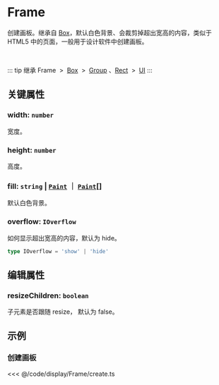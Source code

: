 <script setup>
import Case from '/component/Case.vue'
</script>

# Frame

创建画板。继承自 [Box](/reference/display/Box.md)，默认白色背景、会裁剪掉超出宽高的内容，类似于 HTML5 中的页面，一般用于设计软件中创建画板。

<case name="Frame" editor=false></case>

<br/>

::: tip 继承
Frame &nbsp;>&nbsp; [Box](./Box.md) &nbsp;>&nbsp; [Group](./Group.md) 、[Rect](./Rect.md) &nbsp;>&nbsp; [UI](./UI.md)
:::

## 关键属性

### width: `number`

宽度。

### height: `number`

高度。

### fill: `string` | [`Paint`](../interface/ui/Paint) ｜ [`Paint`](../interface/ui/Paint.md)[]

默认白色背景。

### overflow: `IOverflow`

如何显示超出宽高的内容，默认为 hide。

```ts
type IOverflow = 'show' | 'hide'
```

## 编辑属性

### resizeChildren: `boolean`

子元素是否跟随 resize， 默认为 false。

<!-- ## 继承元素

### [Box](./Box.md) -->

<!-- ## API

### [Frame](/api/classes/Frame.md) -->

## 示例

<case name="Frame" index=0 editor=false></case>

### 创建画板

<<< @/code/display/Frame/create.ts
